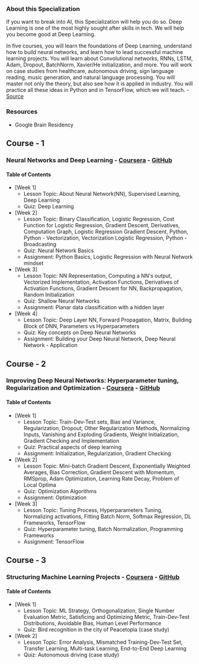 
### About this Specialization
<p>If you want to break into AI, this Specialization will help you do so. Deep Learning is one of the most highly sought after skills in tech. We will help you become good at Deep Learning.<br/>

In five courses, you will learn the foundations of Deep Learning, understand how to build neural networks, and learn how to lead successful machine learning projects. You will learn about Convolutional networks, RNNs, LSTM, Adam, Dropout, BatchNorm, Xavier/He initialization, and more. You will work on case studies from healthcare, autonomous driving, sign language reading, music generation, and natural language processing. You will master not only the theory, but also see how it is applied in industry. You will practice all these ideas in Python and in TensorFlow, which we will teach.  - <a href="https://www.coursera.org/specializations/deep-learning">Source</a></p>


### Resources
- Google Brain Residency


## Course - 1
### Neural Networks and Deep Learning - [Coursera](https://www.coursera.org/learn/neural-networks-deep-learning) - [GitHub](https://github.com/Primus66/Deep-Learning-Specialization-Course-by-Coursera/tree/main/Neural%20Network%20and%20Deep%20Learning)

#### Table of Contents
* [Week 1]
    * Lesson Topic: About Neural Network(NN), Supervised Learning, Deep Learning
    * Quiz: Deep Learning
* [Week 2]
    * Lesson Topic: Binary Classification, Logistic Regression, Cost Function for Logistic Regression, Gradient Descent, Derivatives, Computation Graph, Logistic Regression Gradient Descent, Python, Python - Vectorization, Vectorization Logistic Regression, Python - Broadcasting
    * Quiz: Neural Network Basics
    * Assignment: Python Basics, Logistic Regression with Neural Network mindset
* [Week 3]
    * Lesson Topic: NN Representation, Computing a NN's output, Vectorized Implementation, Activation Functions, Derivatives of Activation Functions, Gradient Descent for NN, Backpropagation, Random Initialization
    * Quiz: Shallow Neural Networks
    * Assignment: Planar data classification with a hidden layer
* [Week 4]
    * Lesson Topic: Deep Layer NN, Forward Propagation, Matrix, Building Block of DNN, Parameters vs Hyperparameters
    * Quiz: Key concepts on Deep Neural Networks
    * Assignment: Building your Deep Neural Network, Deep Neural Network - Application



## Course - 2
### Improving Deep Neural Networks: Hyperparameter tuning, Regularization and Optimization - [Coursera](https://www.coursera.org/learn/deep-neural-network) - [GitHub](https://github.com/Primus66/Deep-Learning-Specialization-Course-by-Coursera/tree/main/Improving%20Deep%20Neural%20Networks:%20Hyperparameter%20Tuning%2C%20Regularization)

#### Table of Contents
* [Week 1]
    * Lesson Topic: Train-Dev-Test sets, Bias and Variance, Regularization, Dropout, Other Regularization Methods, Normalizing Inputs, Vanishing and Exploding Gradients, Weight Initialization, Gradient Checking and Implementation
    * Quiz: Practical aspects of deep learning
    * Assignment: Initialization, Regularization, Gradient Checking
* [Week 2]
    * Lesson Topic: Mini-batch Gradient Descent, Exponentially Weighted Averages, Bias Correction, Gradient Descent with Momentum, RMSprop, Adam Optimization, Learning Rate Decay, Problem of Local Optima
    * Quiz: Optimization Algorithms
    * Assignment: Optimization
* [Week 3]
    * Lesson Topic: Tuning Process, Hyperparameters Tuning, Normalizing activations, Fitting Batch Norm, Softmax Regression, DL Frameworks, TensorFlow
    * Quiz: Hyperparameter tuning, Batch Normalization, Programming Frameworks
    * Assignment: TensorFlow



## Course - 3
### Structuring Machine Learning Projects - [Coursera](https://www.coursera.org/learn/machine-learning-projects) - [GitHub](https://github.com/Primus66/Deep-Learning-Specialization-Course-by-Coursera/tree/main/Structuring%20Machine%20Learning%20Projects) 

#### Table of Contents
* [Week 1]
    * Lesson Topic: ML Strategy, Orthogonalization, Single Number Evaluation Metric, Satisficing and Optimizing Metric, Train-Dev-Test Distributions, Avoidable Bias, Human Level Performance
    * Quiz: Bird recognition in the city of Peacetopia (case study)
* [Week 2]
    * Lesson Topic: Error Analysis, Mismatched Training-Dev-Test Set, Transfer Learning, Multi-task Learning, End-to-End Deep Learning
    * Quiz: Autonomous driving (case study)

